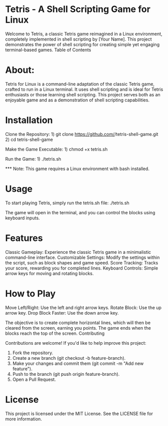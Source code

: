 # Tetris - A Shell Scripting Game for Linux

Welcome to Tetris, a classic Tetris game reimagined in a Linux environment, completely implemented in shell scripting by [Your Name]. This project demonstrates the power of shell scripting for creating simple yet engaging terminal-based games.
Table of Contents

# About:
Tetris for Linux is a command-line adaptation of the classic Tetris game, crafted to run in a Linux terminal. It uses shell scripting and is ideal for Tetris enthusiasts or those learning shell scripting. This project serves both as an enjoyable game and as a demonstration of shell scripting capabilities.


# Installation

  Clone the Repository:
          1) git clone https://github.com/<yourusername>/tetris-shell-game.git
          2) cd tetris-shell-game

  Make the Game Executable:
          1) chmod +x tetris.sh

  Run the Game:
          1) ./tetris.sh

  *** Note: This game requires a Linux environment with bash installed.

# Usage
To start playing Tetris, simply run the tetris.sh file:
            ./tetris.sh

The game will open in the terminal, and you can control the blocks using keyboard inputs.

# Features
  Classic Gameplay: Experience the classic Tetris game in a minimalistic command-line interface.
  Customizable Settings: Modify the settings within the script, such as block shapes and game speed.
  Score Tracking: Tracks your score, rewarding you for completed lines.
  Keyboard Controls: Simple arrow keys for moving and rotating blocks.

# How to Play
  Move Left/Right: Use the left and right arrow keys.
  Rotate Block: Use the up arrow key.
  Drop Block Faster: Use the down arrow key.


The objective is to create complete horizontal lines, which will then be cleared from the screen, earning you points. The game ends when the blocks reach the top of the screen.
Contributing

Contributions are welcome! If you'd like to help improve this project:
   1) Fork the repository.
   2) Create a new branch (git checkout -b feature-branch).
   3) Make your changes and commit them (git commit -m "Add new feature").
   4) Push to the branch (git push origin feature-branch).
   5) Open a Pull Request.

# License
This project is licensed under the MIT License. See the LICENSE file for more information.

